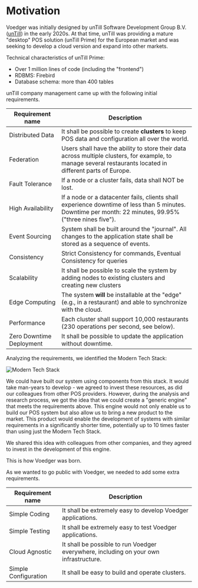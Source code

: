 # Motivation

Voedger was initially designed by unTill Software Development Group B.V. ([unTill](https://untill.com/)) in the early 2020s. At that time, unTill was providing a mature "desktop" POS solution (unTill Prime) for the European market and was seeking to develop a cloud version and expand into other markets.

Technical characteristics of unTill Prime:

- Over 1 million lines of code (including the "frontend")
- RDBMS: Firebird
- Database schema: more than 400 tables

unTill company management came up with the following initial requirements.

| Requirement name | Description |
| ---------------- | ----------- |
| Distributed Data | It shall be possible to create **clusters** to keep POS data and configuration all over the world. |
| Federation       | Users shall have the ability to store their data across multiple clusters, for example, to manage several restaurants located in different parts of Europe.|
| Fault Tolerance  | If a node or a cluster fails, data shall NOT be lost. |
| High Availability | If a node or a datacenter fails, clients shall experience downtime of less than 5 minutes. Downtime per month: 22 minutes, 99.95% ("three nines five").|
| Event Sourcing   | System shall be built around the "journal". All changes to the application state shall be stored as a sequence of events. |
| Consistency      | Strict Consistency for commands, Eventual Consistency for queries|
| Scalability      | It shall be possible to scale the system by adding nodes to existing clusters and creating new clusters|
| Edge Computing   | The system **will** be installable at the "edge" (e.g., in a restaurant) and able to synchronize with the cloud. |
| Performance      | Each cluster shall support 10,000 restaurants (230 operations per second, see below). |
| Zero Downtime Deployment | It shall be possible to update the application without downtime. |

Analyzing the requirements, we identified the Modern Tech Stack:

![Modern Tech Stack](stack.png)

We could have built our system using components from this stack. It would take man-years to develop - we agreed to invest these resources, as did our colleagues from other POS providers. However, during the analysis and research process, we got the idea that we could create a "generic engine" that meets the requirements above. This engine would not only enable us to build our POS system but also allow us to bring a new product to the market. This product would enable the development of systems with similar requirements in a significantly shorter time, potentially up to 10 times faster than using just the Modern Tech Stack.

We shared this idea with colleagues from other companies, and they agreed to invest in the development of this engine.

This is how Voedger was born.

As we wanted to go public with Voedger, we needed to add some extra requirements.

| Requirement name  | Description |
| ----------------- | ----------- |
| Simple Coding     | It shall be extremely easy to develop Voedger applications. |
| Simple Testing    | It shall be extremely easy to test Voedger applications. |
| Cloud Agnostic    | It shall be possible to run Voedger everywhere, including on your own infrastructure. |
| Simple Configuration | It shall be easy to build and operate clusters.|
